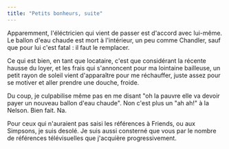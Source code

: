 ```yaml
---
title: "Petits bonheurs, suite"
---
```


Apparemment, l'éléctricien qui vient de passer est d'accord avec lui-même. Le
ballon d'eau chaude est mort à l'intérieur, un peu comme Chandler, sauf que
pour lui c'est fatal : il faut le remplacer.

Ce qui est bien, en tant que locataire, c'est que considérant la récente
hausse du loyer, et les frais qui s'annoncent pour ma lointaine bailleuse, un
petit rayon de soleil vient d'apparaître pour me réchauffer, juste assez pour
se motiver et aller prendre une douche, froide.

Du coup, je culpabilise même pas en me disant "oh la pauvre elle va devoir
payer un nouveau ballon d'eau chaude". Non c'est plus un "ah ah!" à la Nelson.
Bien fait. Na.

Pour ceux qui n'auraient pas saisi les références à Friends, ou aux Simpsons,
je suis desolé. Je suis aussi consterné que vous par le nombre de références
télévisuelles que j'acquière progressivement.

